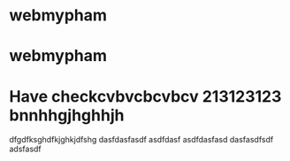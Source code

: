 # webmypham
# webmypham
#
# Have checkcvbvcbcvbcv 213123123 bnnhhgjhghhjh
dfgdfksghdfkjghkjdfshg
dasfdasfasdf
asdfdasf
asdfdasfasd
dasfasdfsdf
adsfasdf